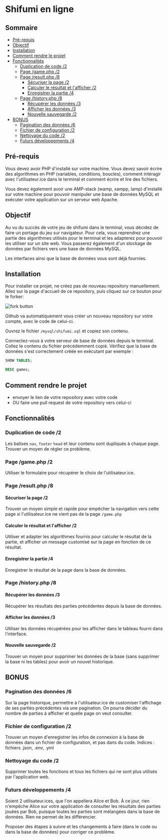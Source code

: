 # Shifumi en ligne<!-- omit in toc -->

## Sommaire <!-- omit in toc -->

- [Pré-requis](#pré-requis)
- [Objectif](#objectif)
- [Installation](#installation)
- [Comment rendre le projet](#comment-rendre-le-projet)
- [Fonctionnalités](#fonctionnalités)
  - [Duplication de code /2](#duplication-de-code-2)
  - [Page /game.php /2](#page-gamephp-2)
  - [Page /result.php /8](#page-resultphp-8)
    - [Sécuriser la page /2](#sécuriser-la-page-2)
    - [Calculer le résultat et l'afficher /2](#calculer-le-résultat-et-lafficher-2)
    - [Enregistrer la partie /4](#enregistrer-la-partie-4)
  - [Page /history.php /8](#page-historyphp-8)
    - [Récupérer les données /3](#récupérer-les-données-3)
    - [Afficher les données /3](#afficher-les-données-3)
    - [Nouvelle sauvegarde /2](#nouvelle-sauvegarde-2)
- [BONUS](#bonus)
  - [Pagination des données /6](#pagination-des-données-6)
  - [Fichier de configuration /2](#fichier-de-configuration-2)
  - [Nettoyage du code /2](#nettoyage-du-code-2)
  - [Futurs développements /4](#futurs-développements-4)

## Pré-requis

Vous devez avoir PHP d'installé sur votre machine. Vous devez savoir écrire des algorithmes en PHP (variables, conditions, boucles), comment intéragir avec l'utilisateur.ice dans le terminal et comment écrire et lire des fichiers.

Vous devez également avoir une AMP-stack (wamp, xampp, lamp) d'installé sur votre machine pour pouvoir manipuler une base de données MySQL et exécuter votre application sur un serveur web Apache.

## Objectif

Au vu du succès de votre jeu de shifumi dans le terminal, vous décidez de faire un portage du jeu sur navigateur. Pour cela, vous reprendrez une partie des algorithmes utilisés pour le terminal et les adapterez pour pouvoir les utiliser sur un site web. Vous passerez également d'un stockage de données par fichiers vers une base de données MySQL.

Les interfaces ainsi que la base de données vous sont déjà fournies.

## Installation

Pour installer ce projet, ne créez pas de nouveau repository manuellement. Allez sur la page d'accueil de ce repository, puis cliquez sur ce bouton pour le forker:

![fork button](assets/fork.png)

Github va automatiquement vous créer un nouveau repository sur votre compte, avec le code de celui-ci.

Ouvrez le fichier `/mysql/shifumi.sql` et copiez son contenu.

Connectez-vous à votre serveur de base de données depuis le terminal. Collez le contenu du fichier précédemment copié. Vérifiez que la base de données s'est correctement créée en exécutant par exemple :

```sql
SHOW TABLES;
```

```sql
DESC games;
```


## Comment rendre le projet

- envoyer le lien de votre repository avec votre code
- OU faire une pull request de votre repository vers celui-ci

## Fonctionnalités

### Duplication de code /2

Les balises `nav`, `footer` `head` et leur contenu sont dupliqués à chaque page. Trouver un moyen de régler ce problème.

### Page /game.php /2

Utiliser le formulaire pour récupérer le choix de l'utilisateur.ice.

### Page /result.php /8

#### Sécuriser la page /2

Trouver un moyen simple et rapide pour empêcher la navigation vers cette page si l'utilisateur.ice ne vient pas de la page `/game.php`

#### Calculer le résultat et l'afficher /2

Utiliser et adapter les algorithmes fournis pour calculer le résultat de la partie, et afficher un message customisé sur la page en fonction de ce résultat.

#### Enregistrer la partie /4

Enregistrer le résultat de la page dans la base de données.

### Page /history.php /8

#### Récupérer les données /3

Récupérer les résultats des parties précédentes depuis la base de données.

#### Afficher les données /3

Utiliser les données récupérées pour les afficher dans le tableau fourni dans l'interface.

#### Nouvelle sauvegarde /2

Trouver un moyen pour supprimer les données de la base (sans supprimer la base ni les tables) pour avoir un nouvel historique.

## BONUS

### Pagination des données /6

Sur la page historique, permettre à l'utilisateur.ice de customiser l'affichage de ses parties précédentes via une pagination. On pourra décider du nombre de parties à afficher et quelle page on veut consulter.

### Fichier de configuration /2

Trouver un moyen d'enregistrer les infos de connexion à la base de données dans un fichier de configuration, et pas dans du code.
Indices : fichiers .json, .env, .yml

### Nettoyage du code /2

Supprimer toutes les fonctions et tous les fichiers qui ne sont plus utilisés par l'application web.

### Futurs développements /4

Soient 2 utilisateur.ices, que l'on appellera Alice et Bob. À ce jour, rien n'empêche Alice sur votre application de consulter les résultats des parties jouées par Bob, puisque toutes les parties sont mélangées dans la base de données. Rien ne permet de les différencier.

Proposer des étapes à suivre et les changements à faire (dans le code ou dans la base de données) pour corriger ce problème.
